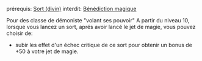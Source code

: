 prérequis: [Sort (divin)](../../../2.%20Classes/2.%20Talents/1.%20Talent%20de%20base/Sorts.md#Sort%20(divin))
interdit: [Bénédiction magique](../../../2.%20Classes/2.%20Talents/2.%20Talent%20amméliorant%20un%20talent%20de%20base/Sorts/divin/Bénédiction%20magique.md)

Pour des classe de démoniste "volant ses pouvoir" 
A partir du niveau 10, lorsque vous lancez un sort, aprés avoir lancé le jet de magie, vous pouvez choisir de:
- subir les effet d'un échec critique de ce sort pour obtenir un bonus de +50 à votre jet de magie.